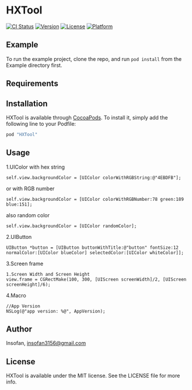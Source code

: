 # HXTool

[![CI Status](http://img.shields.io/travis/Insofan/HXTool.svg?style=flat)](https://travis-ci.org/Insofan/HXTool)
[![Version](https://img.shields.io/cocoapods/v/HXTool.svg?style=flat)](http://cocoapods.org/pods/HXTool)
[![License](https://img.shields.io/cocoapods/l/HXTool.svg?style=flat)](http://cocoapods.org/pods/HXTool)
[![Platform](https://img.shields.io/cocoapods/p/HXTool.svg?style=flat)](http://cocoapods.org/pods/HXTool)

## Example

To run the example project, clone the repo, and run `pod install` from the Example directory first.

## Requirements

## Installation

HXTool is available through [CocoaPods](http://cocoapods.org). To install
it, simply add the following line to your Podfile:

```ruby
pod "HXTool"
```

## Usage

1.UIColor with hex string

```
self.view.backgroundColor = [UIColor colorWithRGBString:@"4EBDFB"];
```

or with RGB number

```
self.view.backgroundColor = [UIColor colorWithRGBNumber:78 green:189 blue:151];
```

also random color

```
self.view.backgroundColor = [UIColor randomColor];
```

2.UIButton

```
UIButton *button = [UIButton buttonWithTitle:@"button" fontSize:12 normalColor:[UIColor blueColor] selectedColor:[UIColor whiteColor]];
```

3.Screen frame

```
1.Screen Width and Screen Height
view.frame = CGRectMake(100, 300, [UIScreen screenWidth]/2, [UIScreen screenHeight]/6);
```

4.Macro

```
//App Version
NSLog(@"app version: %@", AppVersion);
```



## Author

Insofan, insofan3156@gmail.com

## License

HXTool is available under the MIT license. See the LICENSE file for more info.

